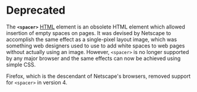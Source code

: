 # Deprecated

The **`<spacer>`** [HTML](https://developer.mozilla.org/en-US/docs/Web/HTML) element is an obsolete HTML element which allowed insertion of empty spaces on pages. It was devised by Netscape to accomplish the same effect as a single-pixel layout image, which was something web designers used to use to add white spaces to web pages without actually using an image. However, `<spacer>` is no longer supported by any major browser and the same effects can now be achieved using simple CSS.

Firefox, which is the descendant of Netscape's browsers, removed support for `<spacer>` in version 4.
